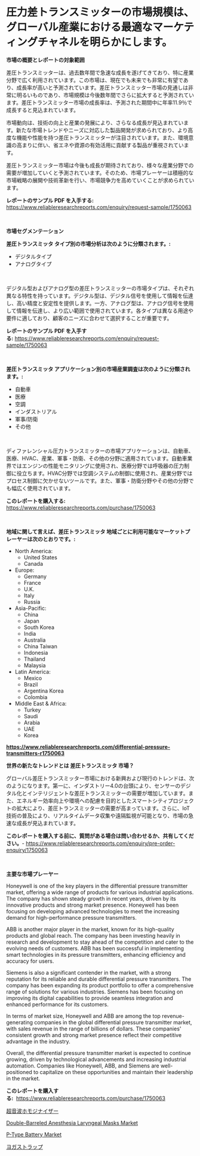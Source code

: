 <p><h1>圧力差トランスミッターの市場規模は、グローバル産業における最適なマーケティングチャネルを明らかにします。</h1></p><p><strong>市場の概要とレポートの対象範囲</strong></p>
<p><p>差圧トランスミッターは、過去数年間で急速な成長を遂げてきており、特に産業分野で広く利用されています。この市場は、現在でも未来でも非常に有望であり、成長率が高いと予測されています。差圧トランスミッター市場の見通しは非常に明るいものであり、市場規模は今後数年間でさらに拡大すると予測されています。差圧トランスミッター市場の成長率は、予測された期間中に年率11.9％で成長すると見込まれています。</p><p>市場動向は、技術の向上と産業の発展により、さらなる成長が見込まれています。新たな市場トレンドやニーズに対応した製品開発が求められており、より高度な機能や性能を持つ差圧トランスミッターが注目されています。また、環境意識の高まりに伴い、省エネや資源の有効活用に貢献する製品が重視されています。</p><p>差圧トランスミッター市場は今後も成長が期待されており、様々な産業分野での需要が増加していくと予測されています。そのため、市場プレーヤーは積極的な市場戦略の展開や技術革新を行い、市場競争力を高めていくことが求められています。</p></p>
<p><strong>レポートのサンプル PDF を入手する:</strong> <a href="https://www.reliableresearchreports.com/enquiry/request-sample/1750063">https://www.reliableresearchreports.com/enquiry/request-sample/1750063</a></p>
<p>&nbsp;</p>
<p><strong>市場セグメンテーション</strong></p>
<p><strong>差圧トランスミッタ タイプ別の市場分析は次のように分類されます。:</strong></p>
<p><ul><li>デジタルタイプ</li><li>アナログタイプ</li></ul></p>
<p>&nbsp;</p>
<p><p>デジタル型およびアナログ型の差圧トランスミッターの市場タイプは、それぞれ異なる特性を持っています。デジタル型は、デジタル信号を使用して情報を伝達し、高い精度と安定性を提供します。一方、アナログ型は、アナログ信号を使用して情報を伝達し、より広い範囲で使用されています。各タイプは異なる用途や要件に適しており、顧客のニーズに合わせて選択することが重要です。</p></p>
<p><strong>レポートのサンプル PDF を入手する:</strong>&nbsp;<a href="https://www.reliableresearchreports.com/enquiry/request-sample/1750063">https://www.reliableresearchreports.com/enquiry/request-sample/1750063</a></p>
<p>&nbsp;</p>
<p><strong> 差圧トランスミッタ アプリケーション別の市場産業調査は次のように分類されます。:</strong></p>
<p><ul><li>自動車</li><li>医療</li><li>空調</li><li>インダストリアル</li><li>軍事/防衛</li><li>その他</li></ul></p>
<p>&nbsp;</p>
<p><p>ディファレンシャル圧力トランスミッターの市場アプリケーションは、自動車、医療、HVAC、産業、軍事・防衛、その他の分野に適用されています。自動車業界ではエンジンの性能モニタリングに使用され、医療分野では呼吸器の圧力制御に役立ちます。HVAC分野では空調システムの制御に使用され、産業分野ではプロセス制御に欠かせないツールです。また、軍事・防衛分野やその他の分野でも幅広く使用されています。</p></p>
<p><strong>このレポートを購入する:</strong>&nbsp; <a href="https://www.reliableresearchreports.com/purchase/1750063">https://www.reliableresearchreports.com/purchase/1750063</a></p>
<p>&nbsp;</p>
<p><strong>地域に関して言えば、差圧トランスミッタ 地域ごとに利用可能なマーケットプレーヤーは次のとおりです。:</strong></p>
<p><ul>
    <li>
        North America:
        <ul>
            <li>United States</li>
            <li>Canada</li>
        </ul>
    </li>
    <li>
        Europe:
        <ul>
            <li>Germany</li>
            <li>France</li>
            <li>U.K.</li>
            <li>Italy</li>
            <li>Russia</li>
        </ul>
    </li>
    <li>
        Asia-Pacific:
        <ul>
            <li>China</li>
            <li>Japan</li>
            <li>South Korea</li>
            <li>India</li>
            <li>Australia</li>
            <li>China Taiwan</li>
            <li>Indonesia</li>
            <li>Thailand</li>
            <li>Malaysia</li>
        </ul>
    </li>
    <li>
        Latin America:
        <ul>
            <li>Mexico</li>
            <li>Brazil</li>
            <li>Argentina Korea</li>
            <li>Colombia</li>
        </ul>
    </li>
    <li>
        Middle East & Africa:
        <ul>
            <li>Turkey</li>
            <li>Saudi</li>
            <li>Arabia</li>
            <li>UAE</li>
            <li>Korea</li>
        </ul>
    </li>
    </ul></p>
<p><strong><a href="https://www.reliableresearchreports.com/differential-pressure-transmitters-r1750063">https://www.reliableresearchreports.com/differential-pressure-transmitters-r1750063</a></strong>&nbsp;</p>
<p><strong>世界の新たなトレンドとは 差圧トランスミッタ 市場？</strong></p>
<p><p>グローバル差圧トランスミッター市場における新興および現行のトレンドは、次のようになります。第一に、インダストリー4.0の台頭により、センサーのデジタル化とインテリジェントな差圧トランスミッターの需要が増加しています。また、エネルギー効率向上や環境への配慮を目的としたスマートシティプロジェクトの拡大により、差圧トランスミッターの需要が高まっています。さらに、IoT技術の普及により、リアルタイムデータ収集や遠隔監視が可能となり、市場の急速な成長が見込まれています。</p></p>
<p><strong>このレポートを購入する前に、質問がある場合は問い合わせるか、共有してください。</strong>- <a href="https://www.reliableresearchreports.com/enquiry/pre-order-enquiry/1750063">https://www.reliableresearchreports.com/enquiry/pre-order-enquiry/1750063</a></p>
<p>&nbsp;</p>
<p><strong>主要な市場プレーヤー</strong></p>
<p><p>Honeywell is one of the key players in the differential pressure transmitter market, offering a wide range of products for various industrial applications. The company has shown steady growth in recent years, driven by its innovative products and strong market presence. Honeywell has been focusing on developing advanced technologies to meet the increasing demand for high-performance pressure transmitters.</p><p>ABB is another major player in the market, known for its high-quality products and global reach. The company has been investing heavily in research and development to stay ahead of the competition and cater to the evolving needs of customers. ABB has been successful in implementing smart technologies in its pressure transmitters, enhancing efficiency and accuracy for users.</p><p>Siemens is also a significant contender in the market, with a strong reputation for its reliable and durable differential pressure transmitters. The company has been expanding its product portfolio to offer a comprehensive range of solutions for various industries. Siemens has been focusing on improving its digital capabilities to provide seamless integration and enhanced performance for its customers.</p><p>In terms of market size, Honeywell and ABB are among the top revenue-generating companies in the global differential pressure transmitter market, with sales revenue in the range of billions of dollars. These companies' consistent growth and strong market presence reflect their competitive advantage in the industry.</p><p>Overall, the differential pressure transmitter market is expected to continue growing, driven by technological advancements and increasing industrial automation. Companies like Honeywell, ABB, and Siemens are well-positioned to capitalize on these opportunities and maintain their leadership in the market.</p></p>
<p><strong>このレポートを購入する:</strong>&nbsp;&nbsp;<a href="https://www.reliableresearchreports.com/purchase/1750063">https://www.reliableresearchreports.com/purchase/1750063</a></p>
<p><p><a href="https://github.com/RodHoppe07/Market-Research-Report-List-1/blob/main/241663022877.md">超音波ホモジナイザー</a></p><p><a href="https://www.linkedin.com/pulse/double-barreled-anesthesia-laryngeal-masks-market-size-growth-vwy9f?trackingId=mWzIEZX5fgnxlVUcg6vsLA%3D%3D">Double-Barreled Anesthesia Laryngeal Masks Market</a></p><p><a href="https://www.linkedin.com/pulse/p-type-battery-market-size-growth-forecast-from-2024-2031-eyz6f?trackingId=2y7VOtMECqVPP9yRDNhwtg%3D%3D">P-Type Battery Market</a></p><p><a href="https://github.com/laurenreichert/Market-Research-Report-List-1/blob/main/219551422876.md">ヨガストラップ</a></p></p>